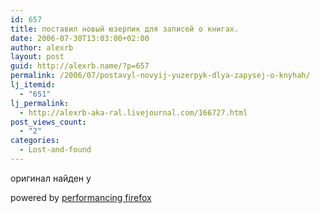 ```yaml
---
id: 657
title: поставил новый юзерпик для записей о книгах.
date: 2006-07-30T13:03:00+02:00
author: alexrb
layout: post
guid: http://alexrb.name/?p=657
permalink: /2006/07/postavyl-novyij-yuzerpyk-dlya-zapysej-o-knyhah/
lj_itemid:
  - "651"
lj_permalink:
  - http://alexrb-aka-ral.livejournal.com/166727.html
post_views_count:
  - "2"
categories:
  - Lost-and-found
---
```

оригинал найден у <lj user=&#8221;plamja&#8221;>



<p class="poweredbyperformancing">
  powered by <a href="http://performancing.com/firefox">performancing firefox</a>
</p>